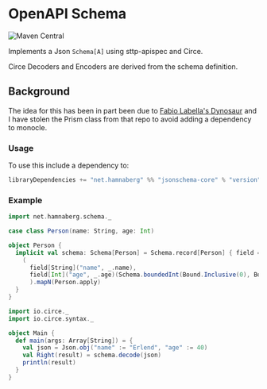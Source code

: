 # OpenAPI Schema
![Maven Central](https://maven-badges.herokuapp.com/maven-central/net.hamnaberg/jsonschema-core_2.13/badge.svg)

Implements a Json `Schema[A]` using sttp-apispec and Circe.

Circe Decoders and Encoders are derived from the schema definition.

## Background

The idea for this has been in part been due to [Fabio Labella's Dynosaur](https://github.com/SystemFw/dynosaur) and I
have stolen the Prism class from that repo to avoid adding a dependency to monocle. 


### Usage

To use this include a dependency to:

```scala
libraryDependencies += "net.hamnaberg" %% "jsonschema-core" % "version"  
```

### Example

```Scala
import net.hamnaberg.schema._

case class Person(name: String, age: Int)

object Person {
  implicit val schema: Schema[Person] = Schema.record[Person] { field =>
    (
      field[String]("name", _.name),
      field[Int]("age", _.age)(Schema.boundedInt(Bound.Inclusive(0), Bound.Exclusive(150)))
      ).mapN(Person.apply)
  }
}

import io.circe._
import io.circe.syntax._

object Main {
  def main(args: Array[String]) = {
    val json = Json.obj("name" := "Erlend", "age" := 40)
    val Right(result) = schema.decode(json)
    println(result)
  }
}

```